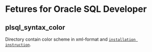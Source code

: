 # Fetures for Oracle SQL Developer
## plsql_syntax_color ##
Directory contain color scheme in xml-format and [`installation instruction`](https://github.com/SiarheiDamenikan/sqldeveloper/blob/master/plsql_syntax_color/README.md).
